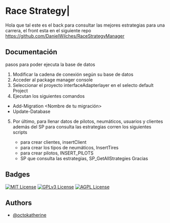 # Race Strategy| 
Hola que tal este es el back para consultar las mejores estrategias para una carrera, el front esta en el siguiente repo https://github.com/DanielWilches/RaceStrategyManager


## Documentación

pasos para poder ejecuta la base de datos


1.	Modificar la cadena de conexión según su base de datos
2.	Acceder al package manager console
3.	Seleccionar el proyecto interfaceAdapterlayer en el selecto default Project 
4.	Ejecutan los siguientes comandos

- 	Add-Migration <Nombre de tu migración>
- 	Update-Database
5.	Por último, para llenar datos de pilotos, neumáticos, usuarios y clientes además del SP para consulta las estrategias corren los siguientes scripts 

      -    para crear clientes, insertClient
      -	para crear los tipos de neumáticos, InsertTires
      -	para crear pilotos, INSERT_PILOTS
      -	SP que consulta las estrategias, SP_GetAllStrategies
Gracias

## Badges



[![MIT License](https://img.shields.io/badge/License-MIT-green.svg)](https://choosealicense.com/licenses/mit/)
[![GPLv3 License](https://img.shields.io/badge/License-GPL%20v3-yellow.svg)](https://opensource.org/licenses/)
[![AGPL License](https://img.shields.io/badge/license-AGPL-blue.svg)](http://www.gnu.org/licenses/agpl-3.0)


## Authors

- [@octokatherine](https://github.com/DanielWilches)

